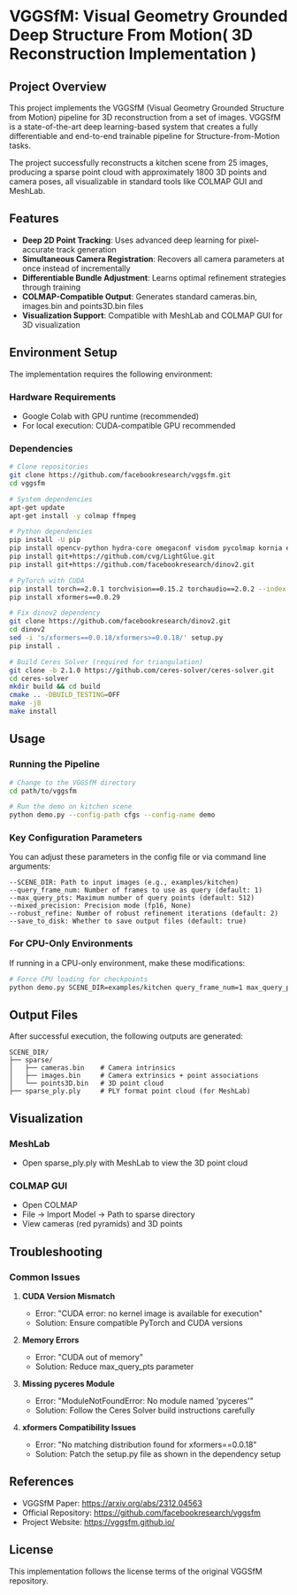 # VGGSfM: Visual Geometry Grounded Deep Structure From Motion( 3D Reconstruction Implementation )

## Project Overview

This project implements the VGGSfM (Visual Geometry Grounded Structure from Motion) pipeline for 3D reconstruction from a set of images. VGGSfM is a state-of-the-art deep learning-based system that creates a fully differentiable and end-to-end trainable pipeline for Structure-from-Motion tasks.

The project successfully reconstructs a kitchen scene from 25 images, producing a sparse point cloud with approximately 1800 3D points and camera poses, all visualizable in standard tools like COLMAP GUI and MeshLab.

## Features

- **Deep 2D Point Tracking**: Uses advanced deep learning for pixel-accurate track generation
- **Simultaneous Camera Registration**: Recovers all camera parameters at once instead of incrementally
- **Differentiable Bundle Adjustment**: Learns optimal refinement strategies through training
- **COLMAP-Compatible Output**: Generates standard cameras.bin, images.bin and points3D.bin files
- **Visualization Support**: Compatible with MeshLab and COLMAP GUI for 3D visualization

## Environment Setup

The implementation requires the following environment:

### Hardware Requirements
- Google Colab with GPU runtime (recommended)
- For local execution: CUDA-compatible GPU recommended

### Dependencies

```bash
# Clone repositories
git clone https://github.com/facebookresearch/vggsfm.git
cd vggsfm

# System dependencies
apt-get update
apt-get install -y colmap ffmpeg

# Python dependencies
pip install -U pip
pip install opencv-python hydra-core omegaconf visdom pycolmap kornia einops
pip install git+https://github.com/cvg/LightGlue.git
pip install git+https://github.com/facebookresearch/dinov2.git

# PyTorch with CUDA
pip install torch==2.0.1 torchvision==0.15.2 torchaudio==2.0.2 --index-url https://download.pytorch.org/whl/cu118
pip install xformers==0.0.29

# Fix dinov2 dependency
git clone https://github.com/facebookresearch/dinov2.git
cd dinov2
sed -i 's/xformers==0.0.18/xformers>=0.0.18/' setup.py
pip install .

# Build Ceres Solver (required for triangulation)
git clone -b 2.1.0 https://github.com/ceres-solver/ceres-solver.git
cd ceres-solver
mkdir build && cd build
cmake .. -DBUILD_TESTING=OFF
make -j8
make install
```

## Usage

### Running the Pipeline

```bash
# Change to the VGGSfM directory
cd path/to/vggsfm

# Run the demo on kitchen scene
python demo.py --config-path cfgs --config-name demo
```

### Key Configuration Parameters

You can adjust these parameters in the config file or via command line arguments:

```
--SCENE_DIR: Path to input images (e.g., examples/kitchen)
--query_frame_num: Number of frames to use as query (default: 1)
--max_query_pts: Maximum number of query points (default: 512)
--mixed_precision: Precision mode (fp16, None)
--robust_refine: Number of robust refinement iterations (default: 2)
--save_to_disk: Whether to save output files (default: true)
```

### For CPU-Only Environments

If running in a CPU-only environment, make these modifications:

```bash
# Force CPU loading for checkpoints
python demo.py SCENE_DIR=examples/kitchen query_frame_num=1 max_query_pts=512 mixed_precision=None
```

## Output Files

After successful execution, the following outputs are generated:

```
SCENE_DIR/
├── sparse/
│   ├── cameras.bin    # Camera intrinsics
│   ├── images.bin     # Camera extrinsics + point associations
│   └── points3D.bin   # 3D point cloud
├── sparse_ply.ply     # PLY format point cloud (for MeshLab)
```

## Visualization

### MeshLab
- Open sparse_ply.ply with MeshLab to view the 3D point cloud

### COLMAP GUI
- Open COLMAP
- File → Import Model → Path to sparse directory
- View cameras (red pyramids) and 3D points

## Troubleshooting

### Common Issues

1. **CUDA Version Mismatch**
   - Error: "CUDA error: no kernel image is available for execution"
   - Solution: Ensure compatible PyTorch and CUDA versions

2. **Memory Errors**
   - Error: "CUDA out of memory"
   - Solution: Reduce max_query_pts parameter

3. **Missing pyceres Module**
   - Error: "ModuleNotFoundError: No module named 'pyceres'"
   - Solution: Follow the Ceres Solver build instructions carefully

4. **xformers Compatibility Issues**
   - Error: "No matching distribution found for xformers==0.0.18"
   - Solution: Patch the setup.py file as shown in the dependency setup

## References

- VGGSfM Paper: https://arxiv.org/abs/2312.04563
- Official Repository: https://github.com/facebookresearch/vggsfm
- Project Website: https://vggsfm.github.io/

## License

This implementation follows the license terms of the original VGGSfM repository.